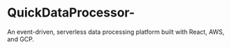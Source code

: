 # QuickDataProcessor-
An event-driven, serverless data processing platform built with React, AWS, and GCP.
